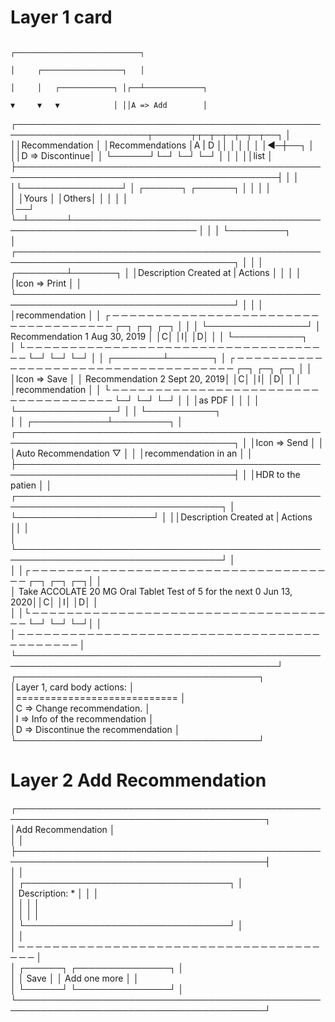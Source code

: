                                                                                                                        
Layer 1 card                                                                                                           
================                                                                                                       
                                                                           ┌────────────────────────────┐              
                                                                           │     ┌──────────────────┐   │              
                                                                           │     │   ┌────────────┐ │┌──┴─────────────┐
                                                                           ▼     ▼   ▼            │ ││A => Add        │
┌───────────────────────────────────────────────────────────────────────┬──────┬┬─┬─┬─┬─┬─┬──┐    │ ││Recommendation  │
│Recommendations                                                        │A | D ││ │ │ │ │ │◀─┼──┐ │ ││D => Discontinue│
│                                                                       └──────┘└─┘ └─┘ └─┘  │  │ │ ││list            │
├────────────────────────────────────────────────────────────────────────────────────────────┤  │ │ │└────────────────┘
│  ┌──────┐ ┌──────┐                                                                         │  │ │ │                  
│  │Yours │ │Others│                                                                         │  │ │ │                  
│──┘      └─┴──────┴──────────────────────────────────────────────────────────────────────   │  │ │ └─────────┐        
│ ┌─────────────────────────────────────────────────────────────────────────────────────┐    │  │ │  ┌────────┴───────┐
│ │Description                                                Created at   |  Actions   │    │  │ │  │Icon => Print   │
│ └─────────────────────────────────────────────────────────────────────────────────────┘    │  │ │  │recommendation  │
│ ┌ ─ ─ ─ ─ ─ ─ ─ ─ ─ ─ ─ ─ ─ ─ ─ ─ ─ ─ ─ ─ ─ ─ ─ ─ ─ ─ ─ ─ ─ ─ ─ ─ ─ ─ ─ ─  ┌─┐ ┌─┐ ┌─┐     │  │ │  └────────────────┘
│  Recommendation 1                                           Aug 30, 2019 │ │C│ │I│ │D│     │  │ └───────────┐        
│ └ ─ ─ ─ ─ ─ ─ ─ ─ ─ ─ ─ ─ ─ ─ ─ ─ ─ ─ ─ ─ ─ ─ ─ ─ ─ ─ ─ ─ ─ ─ ─ ─ ─ ─ ─ ─  └─┘ └─┘ └─┘     │  │    ┌────────┴───────┐
│ ┌ ─ ─ ─ ─ ─ ─ ─ ─ ─ ─ ─ ─ ─ ─ ─ ─ ─ ─ ─ ─ ─ ─ ─ ─ ─ ─ ─ ─ ─ ─ ─ ─ ─ ─ ─ ─  ┌─┐ ┌─┐ ┌─┐     │  │    │Icon => Save    │
│  Recommendation 2                                           Sept 20, 2019│ │C│ │I│ │D│     │  │    │recommendation  │
│ └ ─ ─ ─ ─ ─ ─ ─ ─ ─ ─ ─ ─ ─ ─ ─ ─ ─ ─ ─ ─ ─ ─ ─ ─ ─ ─ ─ ─ ─ ─ ─ ─ ─ ─ ─ ─  └─┘ └─┘ └─┘     │  │    │as PDF          │
│                                                                                            │  │    └────────────────┘
│                                                                                            │  └───────────┐          
│                                                                                            │ ┌────────────┴─────────┐
│ ┌─────────────────────────────────────────────────────────────────────────────────────┐    │ │Icon => Send          │
│ │Auto Recommendation                                                               ▽  │    │ │recommendation in an  │
│ ├─────────────────────────────────────────────────────────────────────────────────────┤    │ │HDR to the patien     │
│  ┌───────────────────────────────────────────────────────────────────────────────────┐     │ └──────────────────────┘
│ ││Description                                                  Created at |  Actions ││    │                         
│  └───────────────────────────────────────────────────────────────────────────────────┘     │                         
│ │┌ ─ ─ ─ ─ ─ ─ ─ ─ ─ ─ ─ ─ ─ ─ ─ ─ ─ ─ ─ ─ ─ ─ ─ ─ ─ ─ ─ ─ ─ ─ ─ ─ ─ ─ ─ ─ ┌─┐ ┌─┐ ┌─┐│    │                         
│   Take ACCOLATE 20 MG Oral Tablet Test of 5 for the next 0    Jun 13, 2020││C│ │I│ │D│     │                         
│ │└ ─ ─ ─ ─ ─ ─ ─ ─ ─ ─ ─ ─ ─ ─ ─ ─ ─ ─ ─ ─ ─ ─ ─ ─ ─ ─ ─ ─ ─ ─ ─ ─ ─ ─ ─ ─ └─┘ └─┘ └─┘│    │                         
│  ─ ─ ─ ─ ─ ─ ─ ─ ─ ─ ─ ─ ─ ─ ─ ─ ─ ─ ─ ─ ─ ─ ─ ─ ─ ─ ─ ─ ─ ─ ─ ─ ─ ─ ─ ─ ─ ─ ─ ─ ─ ─ ─     │                         
└────────────────────────────────────────────────────────────────────────────────────────────┘                         
                                                      ┌───────────────────────────────────────┐                        
                                                      │Layer 1, card body actions:            │                        
                                                      │============================           │                        
                                                      │C => Change recommendation.            │                        
                                                      │I => Info of the recommendation        │                        
                                                      │D => Discontinue the recommendation    │                        
                                                      └───────────────────────────────────────┘                        
                                                                                                                       
                                                                                                                       
                                                                                                                       
Layer 2 Add Recommendation                                                                                             
===========================                                                                                            
┌──────────────────────────────────────────────────────────────────────────────────────────┐                           
│Add Recommendation                                                                        │                           
│                                                                                          │                           
├──────────────────────────────────────────────────────────────────────────────────────────┤                           
│                                                                                          │                           
│                                 ┌─────────────────────────────────┐                      │                           
│                 Description: *  │                                 │                      │                           
│                                 │                                 │                      │                           
│                                 │                                 │                      │                           
│                                 └─────────────────────────────────┘                      │                           
│                                                                                          │                           
│    ─ ─ ─ ─ ─ ─ ─ ─ ─ ─ ─ ─ ─ ─ ─ ─ ─ ─ ─ ─ ─ ─ ─ ─ ─ ─ ─ ─ ─ ─ ─ ─ ─ ─ ─ ─ ─ ─           │                           
│                                 ┌──────┐ ┌───────────────┐                               │                           
│                                 │ Save │ │ Add one more  │                               │                           
│                                 └──────┘ └───────────────┘                               │                           
└──────────────────────────────────────────────────────────────────────────────────────────┘                           